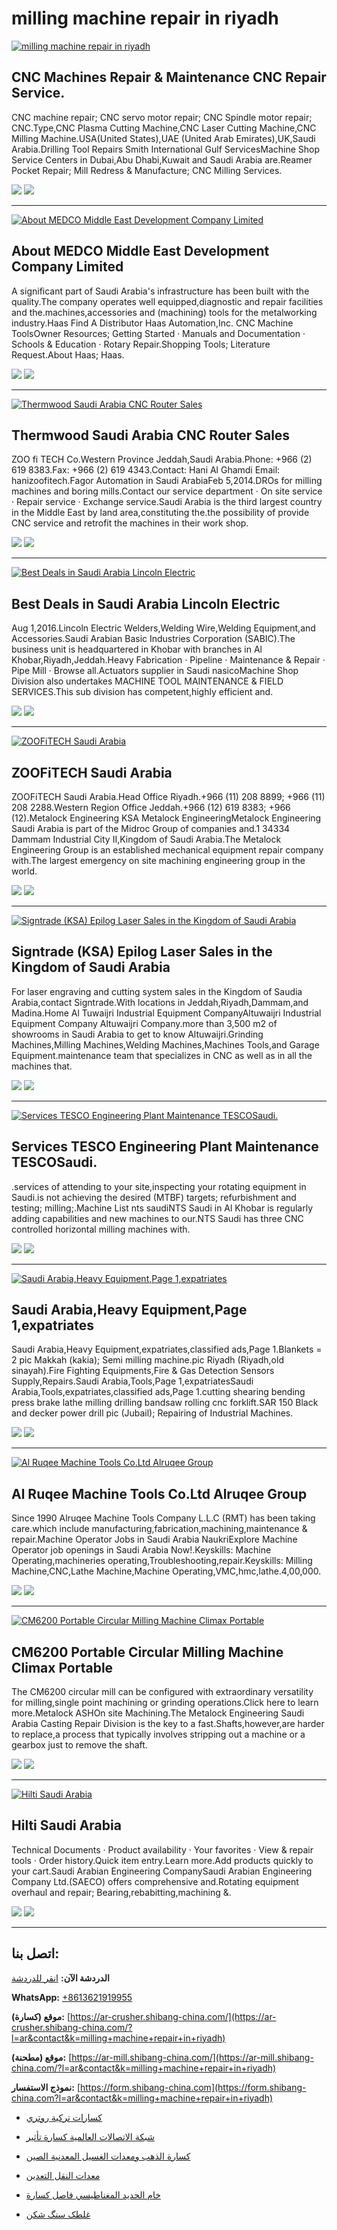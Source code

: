 # milling machine repair in riyadh

<a href="https://swt.shibang-china.com/?l=ar&img&k=milling+machine+repair+in+riyadh" target="_blank">![milling machine repair in riyadh](http://static.shibang-china.com/all-800x300/1520.jpg)</a>

## CNC Machines Repair &amp; Maintenance CNC Repair Service.
CNC machine repair; CNC servo motor repair; CNC Spindle motor repair; CNC.Type,CNC Plasma Cutting Machine,CNC Laser Cutting Machine,CNC Milling Machine.USA(United States),UAE (United Arab Emirates),UK,Saudi Arabia.Drilling Tool Repairs Smith International Gulf ServicesMachine Shop Service Centers in Dubai,Abu Dhabi,Kuwait and Saudi Arabia are.Reamer Pocket Repair; Mill Redress &amp; Manufacture; CNC Milling Services.


<a href="https://whatsapp.shibangsoft.com/WhatsApp.php" target="_blank" title="WhatsApp">![](http://static.shibang-china.com/icon/whatsapp.png)</a> <a href="https://swt.shibang-china.com/?l=ar&icon&k=milling+machine+repair+in+riyadh" target="_blank">![](http://static.shibang-china.com/icon/chat-ar.png)</a>

---

<a href="https://swt.shibang-china.com/?l=ar&img&k=milling+machine+repair+in+riyadh" target="_blank">![About MEDCO Middle East Development Company Limited](http://static.shibang-china.com/all-800x300/967.jpg)</a>

## About MEDCO Middle East Development Company Limited
A significant part of Saudi Arabia&#39;s infrastructure has been built with the quality.The company operates well equipped,diagnostic and repair facilities and the.machines,accessories and (machining) tools for the metalworking industry.Haas Find A Distributor Haas Automation,Inc. CNC Machine ToolsOwner Resources; Getting Started &middot; Manuals and Documentation &middot; Schools &amp; Education &middot; Rotary Repair.Shopping Tools; Literature Request.About Haas; Haas.


<a href="https://whatsapp.shibangsoft.com/WhatsApp.php" target="_blank" title="WhatsApp">![](http://static.shibang-china.com/icon/whatsapp.png)</a> <a href="https://swt.shibang-china.com/?l=ar&icon&k=milling+machine+repair+in+riyadh" target="_blank">![](http://static.shibang-china.com/icon/chat-ar.png)</a>

---

<a href="https://swt.shibang-china.com/?l=ar&img&k=milling+machine+repair+in+riyadh" target="_blank">![Thermwood Saudi Arabia CNC Router Sales](http://static.shibang-china.com/all-800x300/316.jpg)</a>

## Thermwood Saudi Arabia CNC Router Sales
ZOO fi TECH Co.Western Province Jeddah,Saudi Arabia.Phone: +966 (2) 619 8383.Fax: +966 (2) 619 4343.Contact: Hani Al Ghamdi Email: hanizoofitech.Fagor Automation in Saudi ArabiaFeb 5,2014.DROs for milling machines and boring mills.Contact our service department &middot; On site service &middot; Repair service &middot; Exchange service.Saudi Arabia is the third largest country in the Middle East by land area,constituting the.the possibility of provide CNC service and retrofit the machines in their work shop.


<a href="https://whatsapp.shibangsoft.com/WhatsApp.php" target="_blank" title="WhatsApp">![](http://static.shibang-china.com/icon/whatsapp.png)</a> <a href="https://swt.shibang-china.com/?l=ar&icon&k=milling+machine+repair+in+riyadh" target="_blank">![](http://static.shibang-china.com/icon/chat-ar.png)</a>

---

<a href="https://swt.shibang-china.com/?l=ar&img&k=milling+machine+repair+in+riyadh" target="_blank">![Best Deals in Saudi Arabia Lincoln Electric](http://static.shibang-china.com/all-800x300/676.jpg)</a>

## Best Deals in Saudi Arabia Lincoln Electric
Aug 1,2016.Lincoln Electric Welders,Welding Wire,Welding Equipment,and Accessories.Saudi Arabian Basic Industries Corporation (SABIC).The business unit is headquartered in Khobar with branches in Al Khobar,Riyadh,Jeddah.Heavy Fabrication &middot; Pipeline &middot; Maintenance &amp; Repair &middot; Pipe Mill &middot; Browse all.Actuators supplier in Saudi nasicoMachine Shop Division also undertakes MACHINE TOOL MAINTENANCE &amp; FIELD SERVICES.This sub division has competent,highly efficient and.


<a href="https://whatsapp.shibangsoft.com/WhatsApp.php" target="_blank" title="WhatsApp">![](http://static.shibang-china.com/icon/whatsapp.png)</a> <a href="https://swt.shibang-china.com/?l=ar&icon&k=milling+machine+repair+in+riyadh" target="_blank">![](http://static.shibang-china.com/icon/chat-ar.png)</a>

---

<a href="https://swt.shibang-china.com/?l=ar&img&k=milling+machine+repair+in+riyadh" target="_blank">![ZOOFiTECH Saudi Arabia](http://static.shibang-china.com/all-800x300/100.jpg)</a>

## ZOOFiTECH Saudi Arabia
ZOOFiTECH Saudi Arabia.Head Office Riyadh.+966 (11) 208 8899; +966 (11) 208 2288.Western Region Office Jeddah.+966 (12) 619 8383; +966 (12).Metalock Engineering KSA Metalock EngineeringMetalock Engineering Saudi Arabia is part of the Midroc Group of companies and.1 34334 Dammam Industrial City II,Kingdom of Saudi Arabia.The Metalock Engineering Group is an established mechanical equipment repair company with.The largest emergency on site machining engineering group in the world.


<a href="https://whatsapp.shibangsoft.com/WhatsApp.php" target="_blank" title="WhatsApp">![](http://static.shibang-china.com/icon/whatsapp.png)</a> <a href="https://swt.shibang-china.com/?l=ar&icon&k=milling+machine+repair+in+riyadh" target="_blank">![](http://static.shibang-china.com/icon/chat-ar.png)</a>

---

<a href="https://swt.shibang-china.com/?l=ar&img&k=milling+machine+repair+in+riyadh" target="_blank">![Signtrade (KSA) Epilog Laser Sales in the Kingdom of Saudi Arabia](http://static.shibang-china.com/all-800x300/675.jpg)</a>

## Signtrade (KSA) Epilog Laser Sales in the Kingdom of Saudi Arabia
For laser engraving and cutting system sales in the Kingdom of Saudia Arabia,contact Signtrade.With locations in Jeddah,Riyadh,Dammam,and Madina.Home Al Tuwaijri Industrial Equipment CompanyAltuwaijri Industrial Equipment Company Altuwaijri Company.more than 3,500 m2 of showrooms in Saudi Arabia to get to know Altuwaijri.Grinding Machines,Milling Machines,Welding Machines,Machines Tools,and Garage Equipment.maintenance team that specializes in CNC as well as in all the machines that.


<a href="https://whatsapp.shibangsoft.com/WhatsApp.php" target="_blank" title="WhatsApp">![](http://static.shibang-china.com/icon/whatsapp.png)</a> <a href="https://swt.shibang-china.com/?l=ar&icon&k=milling+machine+repair+in+riyadh" target="_blank">![](http://static.shibang-china.com/icon/chat-ar.png)</a>

---

<a href="https://swt.shibang-china.com/?l=ar&img&k=milling+machine+repair+in+riyadh" target="_blank">![Services TESCO Engineering Plant Maintenance TESCOSaudi.](http://static.shibang-china.com/all-800x300/1225.jpg)</a>

## Services TESCO Engineering Plant Maintenance TESCOSaudi.
.services of attending to your site,inspecting your rotating equipment in Saudi.is not achieving the desired (MTBF) targets; refurbishment and testing; milling;.Machine List nts saudiNTS Saudi in Al Khobar is regularly adding capabilities and new machines to our.NTS Saudi has three CNC controlled horizontal milling machines with.


<a href="https://whatsapp.shibangsoft.com/WhatsApp.php" target="_blank" title="WhatsApp">![](http://static.shibang-china.com/icon/whatsapp.png)</a> <a href="https://swt.shibang-china.com/?l=ar&icon&k=milling+machine+repair+in+riyadh" target="_blank">![](http://static.shibang-china.com/icon/chat-ar.png)</a>

---

<a href="https://swt.shibang-china.com/?l=ar&img&k=milling+machine+repair+in+riyadh" target="_blank">![Saudi Arabia,Heavy Equipment,Page 1,expatriates](http://static.shibang-china.com/all-800x300/1384.jpg)</a>

## Saudi Arabia,Heavy Equipment,Page 1,expatriates
Saudi Arabia,Heavy Equipment,expatriates,classified ads,Page 1.Blankets = 2 pic Makkah (kakia); Semi milling machine.pic Riyadh (Riyadh,old sinayah).Fire Fighting Equipments,Fire &amp; Gas Detection Sensors Supply,Repairs.Saudi Arabia,Tools,Page 1,expatriatesSaudi Arabia,Tools,expatriates,classified ads,Page 1.cutting shearing bending press brake lathe milling drilling bandsaw rolling cnc forklift.SAR 150 Black and decker power drill pic (Jubail); Repairing of Industrial Machines.


<a href="https://whatsapp.shibangsoft.com/WhatsApp.php" target="_blank" title="WhatsApp">![](http://static.shibang-china.com/icon/whatsapp.png)</a> <a href="https://swt.shibang-china.com/?l=ar&icon&k=milling+machine+repair+in+riyadh" target="_blank">![](http://static.shibang-china.com/icon/chat-ar.png)</a>

---

<a href="https://swt.shibang-china.com/?l=ar&img&k=milling+machine+repair+in+riyadh" target="_blank">![Al Ruqee Machine Tools Co.Ltd Alruqee Group](http://static.shibang-china.com/all-800x300/1045.jpg)</a>

## Al Ruqee Machine Tools Co.Ltd Alruqee Group
Since 1990 Alruqee Machine Tools Company L.L.C (RMT) has been taking care.which include manufacturing,fabrication,machining,maintenance &amp; repair.Machine Operator Jobs in Saudi Arabia NaukriExplore Machine Operator job openings in Saudi Arabia Now!.Keyskills: Machine Operating,machineries operating,Troubleshooting,repair.Keyskills: Milling Machine,CNC,Lathe Machine,Machine Operating,VMC,hmc,lathe.4,00,000.


<a href="https://whatsapp.shibangsoft.com/WhatsApp.php" target="_blank" title="WhatsApp">![](http://static.shibang-china.com/icon/whatsapp.png)</a> <a href="https://swt.shibang-china.com/?l=ar&icon&k=milling+machine+repair+in+riyadh" target="_blank">![](http://static.shibang-china.com/icon/chat-ar.png)</a>

---

<a href="https://swt.shibang-china.com/?l=ar&img&k=milling+machine+repair+in+riyadh" target="_blank">![CM6200 Portable Circular Milling Machine Climax Portable](http://static.shibang-china.com/all-800x300/1035.jpg)</a>

## CM6200 Portable Circular Milling Machine Climax Portable
The CM6200 circular mill can be configured with extraordinary versatility for milling,single point machining or grinding operations.Click here to learn more.Metalock ASHOn site Machining.The Metalock Engineering Saudi Arabia Casting Repair Division is the key to a fast.Shafts,however,are harder to replace,a process that typically involves stripping out a machine or a gearbox just to remove the shaft.


<a href="https://whatsapp.shibangsoft.com/WhatsApp.php" target="_blank" title="WhatsApp">![](http://static.shibang-china.com/icon/whatsapp.png)</a> <a href="https://swt.shibang-china.com/?l=ar&icon&k=milling+machine+repair+in+riyadh" target="_blank">![](http://static.shibang-china.com/icon/chat-ar.png)</a>

---

<a href="https://swt.shibang-china.com/?l=ar&img&k=milling+machine+repair+in+riyadh" target="_blank">![Hilti Saudi Arabia](http://static.shibang-china.com/all-800x300/456.jpg)</a>

## Hilti Saudi Arabia
Technical Documents &middot; Product availability &middot; Your favorites &middot; View &amp; repair tools &middot; Order history.Quick item entry.Learn more.Add products quickly to your cart.Saudi Arabian Engineering CompanySaudi Arabian Engineering Company Ltd.(SAECO) offers comprehensive and.Rotating equipment overhaul and repair; Bearing,rebabitting,machining &amp;.


<a href="https://whatsapp.shibangsoft.com/WhatsApp.php" target="_blank" title="WhatsApp">![](http://static.shibang-china.com/icon/whatsapp.png)</a> <a href="https://swt.shibang-china.com/?l=ar&icon&k=milling+machine+repair+in+riyadh" target="_blank">![](http://static.shibang-china.com/icon/chat-ar.png)</a>

---
## اتصل بنا:

**الدردشة الآن:** [انقر للدردشة](https://swt.shibang-china.com?l=ar&contact&k=milling+machine+repair+in+riyadh)

**WhatsApp:**  [+8613621919955](https://whatsapp.shibangsoft.com/WhatsApp.php)

**موقع (كسارة):** [https://ar-crusher.shibang-china.com/](https://ar-crusher.shibang-china.com/?l=ar&contact&k=milling+machine+repair+in+riyadh)

**موقع (مطحنة):** [https://ar-mill.shibang-china.com/](https://ar-mill.shibang-china.com/?l=ar&contact&k=milling+machine+repair+in+riyadh)

**نموذج الاستفسار:** [https://form.shibang-china.com](https://form.shibang-china.com?l=ar&contact&k=milling+machine+repair+in+riyadh)

* [كسارات تركية روتري](../20/%D9%83%D8%B3%D8%A7%D8%B1%D8%A7%D8%AA%20%D8%AA%D8%B1%D9%83%D9%8A%D8%A9%20%D8%B1%D9%88%D8%AA%D8%B1%D9%8A.md)

* [شبكة الاتصالات العالمية كسارة تأثير](../17/%D8%B4%D8%A8%D9%83%D8%A9%20%D8%A7%D9%84%D8%A7%D8%AA%D8%B5%D8%A7%D9%84%D8%A7%D8%AA%20%D8%A7%D9%84%D8%B9%D8%A7%D9%84%D9%85%D9%8A%D8%A9%20%D9%83%D8%B3%D8%A7%D8%B1%D8%A9%20%D8%AA%D8%A3%D8%AB%D9%8A%D8%B1.md)

* [كسارة الذهب ومعدات الغسيل المعدنية الصين](../17/%D9%83%D8%B3%D8%A7%D8%B1%D8%A9%20%D8%A7%D9%84%D8%B0%D9%87%D8%A8%20%D9%88%D9%85%D8%B9%D8%AF%D8%A7%D8%AA%20%D8%A7%D9%84%D8%BA%D8%B3%D9%8A%D9%84%20%D8%A7%D9%84%D9%85%D8%B9%D8%AF%D9%86%D9%8A%D8%A9%20%D8%A7%D9%84%D8%B5%D9%8A%D9%86.md)

* [معدات النقل التعدين](../17/%D9%85%D8%B9%D8%AF%D8%A7%D8%AA%20%D8%A7%D9%84%D9%86%D9%82%D9%84%20%D8%A7%D9%84%D8%AA%D8%B9%D8%AF%D9%8A%D9%86.md)

* [خام الحديد المغناطيسي فاصل كسارة](../18/%D8%AE%D8%A7%D9%85%20%D8%A7%D9%84%D8%AD%D8%AF%D9%8A%D8%AF%20%D8%A7%D9%84%D9%85%D8%BA%D9%86%D8%A7%D8%B7%D9%8A%D8%B3%D9%8A%20%D9%81%D8%A7%D8%B5%D9%84%20%D9%83%D8%B3%D8%A7%D8%B1%D8%A9.md)

* [غلطک سنگ شکن](../20/%D8%BA%D9%84%D8%B7%DA%A9%20%D8%B3%D9%86%DA%AF%20%D8%B4%DA%A9%D9%86.md)